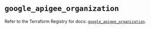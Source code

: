 # `google_apigee_organization`

Refer to the Terraform Registry for docs: [`google_apigee_organization`](https://registry.terraform.io/providers/hashicorp/google/6.14.1/docs/resources/apigee_organization).
